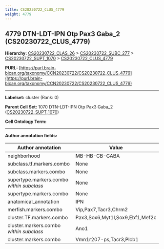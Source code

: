 ```yaml
---
title: CS20230722_CLUS_4779
weight: 4779
---
```

## 4779 DTN-LDT-IPN Otp Pax3 Gaba_2 (CS20230722_CLUS_4779)
<b>Hierarchy: </b>
[CS20230722_CLAS_26](../CS20230722_CLAS_26) >
[CS20230722_SUBC_277](../CS20230722_SUBC_277) >
[CS20230722_SUPT_1070](../CS20230722_SUPT_1070) >
[CS20230722_CLUS_4779](../CS20230722_CLUS_4779)

**PURL:** [https://purl.brain-bican.org/taxonomy/CCN20230722/CS20230722_CLUS_4779](https://purl.brain-bican.org/taxonomy/CCN20230722/CS20230722_CLUS_4779)

---


**Labelset:** cluster (Rank: 0)

**Parent Cell Set:** 1070 DTN-LDT-IPN Otp Pax3 Gaba_2 ([CS20230722_SUPT_1070](../CS20230722_SUPT_1070))



**Cell Ontology Term:** 

[MARKER GENES.]: #


---

[TRANSFERRED ANNOTATIONS.]: #


[AUTHOR ANNOTATION FIELDS.]: #


**Author annotation fields:**

| Author annotation | Value |
|-------------------|-------|
|neighborhood|MB-HB-CB-GABA|
|subclass.tf.markers.combo|None|
|subclass.markers.combo|None|
|supertype.markers.combo _within subclass_|None|
|supertype.markers.combo|None|
|anatomical_annotation|IPN|
|merfish.markers.combo|Vip,Pax7,Tacr3,Chrm2|
|cluster.TF.markers.combo|Pax3,Sox6,Myt1l,Sox9,Ebf1,Mef2c|
|cluster.markers.combo _within subclass_|Ano1|
|cluster.markers.combo|Vmn1r207-ps,Tacr3,Plcb1|
